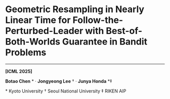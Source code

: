 # Geometric Resampling in Nearly Linear Time for Follow-the-Perturbed-Leader with Best-of-Both-Worlds Guarantee in Bandit Problems
---

**[ICML 2025]**


**Botao Chen** * · **Jongyeong Lee** † · **Junya Honda** *‡

\* Kyoto University
† Seoul National University
‡ RIKEN AIP

